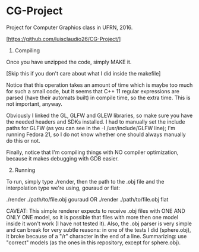 # CG-Project 
Project for Computer Graphics class in UFRN, 2016.

[https://github.com/luisclaudio26/CG-Project/]

1. Compiling

Once you have unzipped the code, simply MAKE it.

[Skip this if you don't care about what I did inside the makefile]

Notice that this operation takes an amount of time which is maybe too much for such a small code, but it seems that C++ 11 regular expressions are parsed (have their automats built) in compile time, so the extra time. This is not important, anyway.

Obviously I linked the GL, GLFW and GLEW libraries, so make sure you have the needed headers and SDKs installed. I had to manually set the include paths for GLFW (as you can see in the -I /usr/include/GLFW line); I'm running Fedora 21, so I do not know whether one should always manually do this or not.

Finally, notice that I'm compiling things with NO compiler optimization, because it makes debugging with GDB easier.

2. Running

To run, simply type ./render, then the path to the .obj file and the interpolation type we're using, gouraud or flat:

  ./render ./path/to/file.obj gouraud OR
  ./render ./path/to/file.obj flat
  
CAVEAT: This simple renderer expects to receive .obj files with ONE AND ONLY ONE model, so it is possible that files with more then one model inside it won't work (I have not tested it).
Also, the .obj parser is very simple and can break for very subtle reasons: in one of the tests I did (sphere.obj), it broke because of a "/r" character in the end of a line. Summarizing: use "correct" models (as the ones in this repository, except for sphere.obj).
